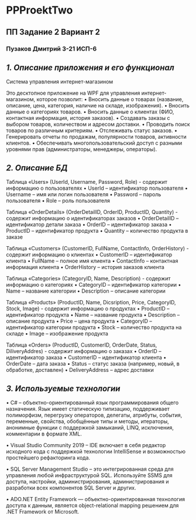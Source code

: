 # PPProektTwo
## ПП Задание 2 Вариант 2
### Пузаков Дмитрий 3-21 ИСП-6

## *1. Описание приложения и его функционал*

Система управления интернет-магазином

Это десктопное приложение на WPF для управления интернет-магазином, которое позволит:
•	Вносить данные о товарах (название, описание, цена, категория, наличие на складе, изображения).
•	Вносить данные о категориях товаров.
•	Вносить данные о клиентах (ФИО, контактная информация, история заказов).
•	Создавать заказы с выбором товаров, количеством и адресом доставки.
•	Проводить поиск товаров по различным критериям.
•	Отслеживать статус заказов.
•	Генерировать отчеты по продажам, популярности товаров, активности клиентов.
•	Обеспечивать многопользовательский доступ с разными уровнями прав (администраторы, менеджеры, операторы).


## *2. Описание БД*

Таблица «Users» (UserId, Username, Password, Role) - содержит информацию о пользователях
•	UserId – идентификатор пользователя
•	Username – имя или логин пользователя
•	Password – пароль пользователя
•	Role – роль пользователя

Таблица «OrderDetails» (OrderDetailID, OrderID, ProductID, Quantity) - содержит информацию о идентификаторах заказов
•	OrderDetailID – идентификатор детали заказа
•	OrderID – идентификатор заказа
•	ProductID – идентификатор продукта
•	Quantity – количество продукта в заказе

Таблица «Customers» (CustomerID, FullName, ContactInfo, OrderHistory) - содержит информацию о клиентах
•	CustomerID – идентификатор клиента
•	FullName – полное имя клиента
•	ContactInfo – контактная информация клиента
•	OrderHistory – история заказов клиента

Таблица «Categories» (CategoryID, Name, Description) - содержит информацию о категориях
•	CategoryID – идентификатор категории
•	Name – название категории
•	Description – описание категории


Таблица «Products» (ProductID, Name, Dicsription, Price, CategoryID, Stock, Image) - содержит информацию о продуктах
•	ProductID – идентификатор продукта
•	Name – название продукта
•	Description – описание продукта
•	Price – цена продукта
•	CategoryID – идентификатор категории продукта
•	Stock – количество продукта на складе
•	Image – изображение продукта

Таблица «Orders» (ProductID, CustomerID, OrderDate, Status, DiliveryAddres) - содержит информацию о заказах
•	OrderID – идентификатор заказа
•	CustomerID – идентификатор клиента
•	OrderDate – дата заказа
•	Status – статус заказа (например, новый, в обработке, доставлен)
•	DeliveryAddress – адрес доставки


## *3. Используемые технологии*

• C# – объектно-ориентированный язык программирования общего назначения. Язык имеет статическую типизацию, поддерживает полиморфизм, перегрузку операторов, делегаты, атрибуты, события, переменные, свойства, обобщённые типы и методы, итераторы, анонимные функции с поддержкой замыканий, LINQ, исключения, комментарии в формате XML. 

• Visual Studio Community 2019 – IDE включает в себя редактор исходного кода с поддержкой технологии IntelliSense и возможностью простейшего рефакторинга кода. 

• SQL Server Management Studio – это интегрированная среда для управления любой инфраструктурой SQL. Используйте SSMS для доступа, настройки, администрирования, администрирования и разработки всех компонентов SQL Server и других. 

• ADO.NET Entity Framework — объектно-ориентированная технология доступа к данным, является object-relational mapping решением для .NET Framework от Microsoft.
